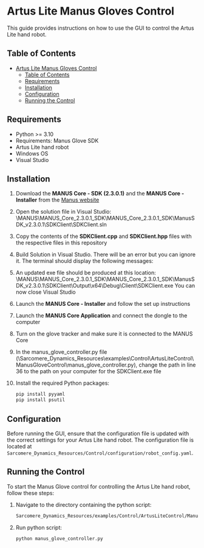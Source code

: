 # Artus Lite Manus Gloves Control

This guide provides instructions on how to use the GUI to control the Artus Lite hand robot.

## Table of Contents

- [Artus Lite Manus Gloves Control](#artus-lite-manus-gloves-control)
  - [Table of Contents](#table-of-contents)
  - [Requirements](#requirements)
  - [Installation](#installation)
  - [Configuration](#configuration)
  - [Running the Control](#running-the-control)

## Requirements

- Python >= 3.10
- Requirements: Manus Glove SDK 
- Artus Lite hand robot
- Windows OS
- Visual Studio

## Installation


1. Download the **MANUS Core - SDK (2.3.0.1)** and the **MANUS Core - Installer** from the [Manus website](https://my.manus-meta.com/resources/downloads/quantum-metagloves)

2. Open the solution file in Visual Studio: \MANUS\MANUS_Core_2.3.0.1_SDK\MANUS_Core_2.3.0.1_SDK\ManusSDK_v2.3.0.1\SDKClient\SDKClient.sln

3. Copy the contents of the **SDKClient.cpp** and **SDKClient.hpp** files with the respective files in this repository

4. Build Solution in Visual Studio. There will be an error but you can ignore it. The terminal should display the following messages:

5. An updated exe file should be produced at this location: \MANUS\MANUS_Core_2.3.0.1_SDK\MANUS_Core_2.3.0.1_SDK\ManusSDK_v2.3.0.1\SDKClient\Output\x64\Debug\Client\SDKClient.exe
   You can now close Visual Studio

6. Launch the **MANUS Core - Installer** and follow the set up instructions

7. Launch the **MANUS Core Application** and connect the dongle to the computer

8. Turn on the glove tracker and make sure it is connected to the MANUS Core

9. In the manus_glove_controller.py file (\Sarcomere_Dynamics_Resources\examples\Control\ArtusLiteControl\ManusGloveControl\manus_glove_controller.py), change the path in line 36 to the path on your computer for the SDKClient.exe file

10. Install the required Python packages:
    ```sh
    pip install pyyaml
    pip install psutil
    ```
   
## Configuration

Before running the GUI, ensure that the configuration file is updated with the correct settings for your Artus Lite hand robot. The configuration file is located at `Sarcomere_Dynamics_Resources/Control/configuration/robot_config.yaml`.

## Running the Control

To start the Manus Glove control for controlling the Artus Lite hand robot, follow these steps:

1. Navigate to the directory containing the python script:
    ```sh
    Sarcomere_Dynamics_Resources/examples/Control/ArtusLiteControl/ManusGloveControl
    ```

2. Run python script:

    ```sh
    python manus_glove_controller.py
    ```

